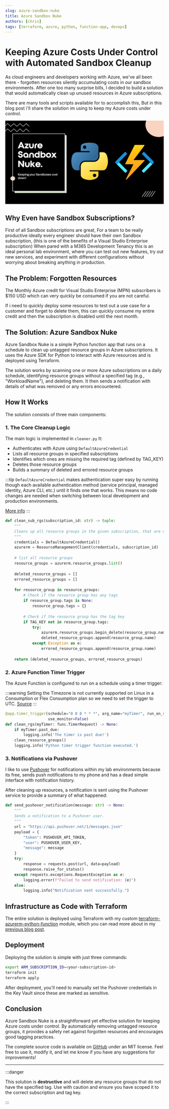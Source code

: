 ```yaml
---
slug: azure-sandbox-nuke
title: Azure Sandbox Nuke 
authors: [chris]
tags: [terraform, azure, python, function-app, devops]
---
```


# Keeping Azure Costs Under Control with Automated Sandbox Cleanup

As cloud engineers and developers working with Azure, we've all been there - forgotten resources silently accumulating costs in our sandbox environments. After one too many surprise bills, I decided to build a solution that would automatically clean up unused resources in Azure subscriptions.

There are many tools and scripts available for to accomplish this, But in this blog post i'll share the solution im using to keep my Azure costs under control.

![](./hero.png)

<!-- truncate -->

## Why Even have Sandbox Subscriptions?

First of all Sandbox subscriptions are great, For a team to be really productive ideally every engineer should have their own Sandbox subscription, (this is one of the benefits of a Visual Studio Enterprise subscription) When pared with a M365 Development Tenancy this is an ideal personal lab environment, where you can test out new features, try out new services, and experiment with different configurations without worrying about breaking anything in production.

## The Problem: Forgotten Resources

The Monthly Azure credit for Visual Studio Enterprise (MPN) subscribers is $150 USD which can very quickly be consumed if you are not careful.

If i need to quickly deploy some resources to test out a use case for a customer and forget to delete them, this can quickly consume my entire credit and then the subscription is disabled until the next month.

## The Solution: Azure Sandbox Nuke

Azure Sandbox Nuke is a simple Python function app that runs on a schedule to clean up untagged resource groups in Azure subscriptions. It uses the Azure SDK for Python to interact with Azure resources and is deployed using Terraform.

The solution works by scanning one or more Azure subscriptions on a daily schedule, identifying resource groups without a specified tag (e.g., "WorkloadName"), and deleting them. It then sends a notification with details of what was removed or any errors encountered.

## How It Works

The solution consists of three main components:

### 1. The Core Cleanup Logic

The main logic is implemented in `cleaner.py` It:
- Authenticates with Azure using `DefaultAzureCredential`
- Lists all resource groups in specified subscriptions
- Identifies which ones are missing the required tag (defined by TAG_KEY)
- Deletes those resource groups
- Builds a summary of deleted and errored resource groups

:::tip
`DefaultAzureCredential` makes authentication super easy by running though each available authentication method (service principal, managed identity, Azure CLI, etc.) until it finds one that works. This means no code changes are needed when switching between local development and production environments.

[More info](https://learn.microsoft.com/en-us/python/api/azure-identity/azure.identity.defaultazurecredential?view=azure-python)
:::

```python
def clean_sub_rgs(subscription_id: str) -> tuple:
    """
    Cleans up all resource groups in the given subscription, that are missing a specific tag key.
    """
    credentials = DefaultAzureCredential()
    azurerm = ResourceManagementClient(credentials, subscription_id)

    # list all resource groups
    resource_groups = azurerm.resource_groups.list()

    deleted_resource_groups = []
    errored_resource_groups = []

    for resource_group in resource_groups:
        # Check if the resource group has any tags
        if resource_group.tags is None:
            resource_group.tags = {}

        # Check if the resource group has the tag key
        if TAG_KEY not in resource_group.tags:
            try:
                azurerm.resource_groups.begin_delete(resource_group.name)
                deleted_resource_groups.append(resource_group.name)
            except Exception as e:
                errored_resource_groups.append(resource_group.name)
                
    return (deleted_resource_groups, errored_resource_groups)
```

### 2. Azure Function Timer Trigger

The Azure Function is configured to run on a schedule using a timer trigger:

:::warning
Setting the Timezone is not currently supported on Linux in a Consumption or Flex Consumption plan so we need to set the trigger to UTC. [Source](https://learn.microsoft.com/en-us/azure/azure-functions/functions-bindings-timer?tabs=python-v2%2Cisolated-process%2Cnodejs-v4&pivots=programming-language-python#ncrontab-time-zones)
:::

```python
@app.timer_trigger(schedule="0 0 8 * * *", arg_name="myTimer", run_on_startup=True,
                   use_monitor=False)
def clean_rgs(myTimer: func.TimerRequest) -> None:
    if myTimer.past_due:
        logging.info('The timer is past due!')
    clean_resource_groups()
    logging.info('Python timer trigger function executed.')
```

### 3. Notifications via Pushover

I like to use [Pushover](https://pushover.net/) for notifications within my lab environments because its free, sends push notifications to my phone and has a dead simple interface with notification history.

After cleaning up resources, a notification is sent using the Pushover service to provide a summary of what happened:

```python
def send_pushover_notification(message: str) -> None:
    """
    Sends a notification to a Pushover user.
    """
    url = "https://api.pushover.net/1/messages.json"
    payload = {
        "token": PUSHOVER_API_TOKEN,
        "user": PUSHOVER_USER_KEY,
        "message": message
    }
    try:
        response = requests.post(url, data=payload)
        response.raise_for_status()
    except requests.exceptions.RequestException as e:
        logging.error(f"Failed to send notification: {e}")
    else:
        logging.info("Notification sent successfully.")
```

## Infrastructure as Code with Terraform

The entire solution is deployed using Terraform with my custom [terraform-azurerm-python-function](https://github.com/thecomalley/terraform-azurerm-python-function) module, which you can read more about in my [previous blog post](https://thecomalley.github.io/terraform-azurerm-python-function).

## Deployment

Deploying the solution is simple with just three commands:

```bash
export ARM_SUBSCRIPTION_ID=<your-subscription-id>
terraform init
terraform apply
```

After deployment, you'll need to manually set the Pushover credentials in the Key Vault since these are marked as sensitive.

## Conclusion

Azure Sandbox Nuke is a straightforward yet effective solution for keeping Azure costs under control. By automatically removing untagged resource groups, it provides a safety net against forgotten resources and encourages good tagging practices.

The complete source code is available on [GitHub](https://github.com/thecomalley/azure-sandbox-nuke) under an MIT license. Feel free to use it, modify it, and let me know if you have any suggestions for improvements!

---

:::danger

This solution is **destructive** and will delete any resource groups that do not have the specified tag. Use with caution and ensure you have scoped it to the correct subscription and tag key.

:::
